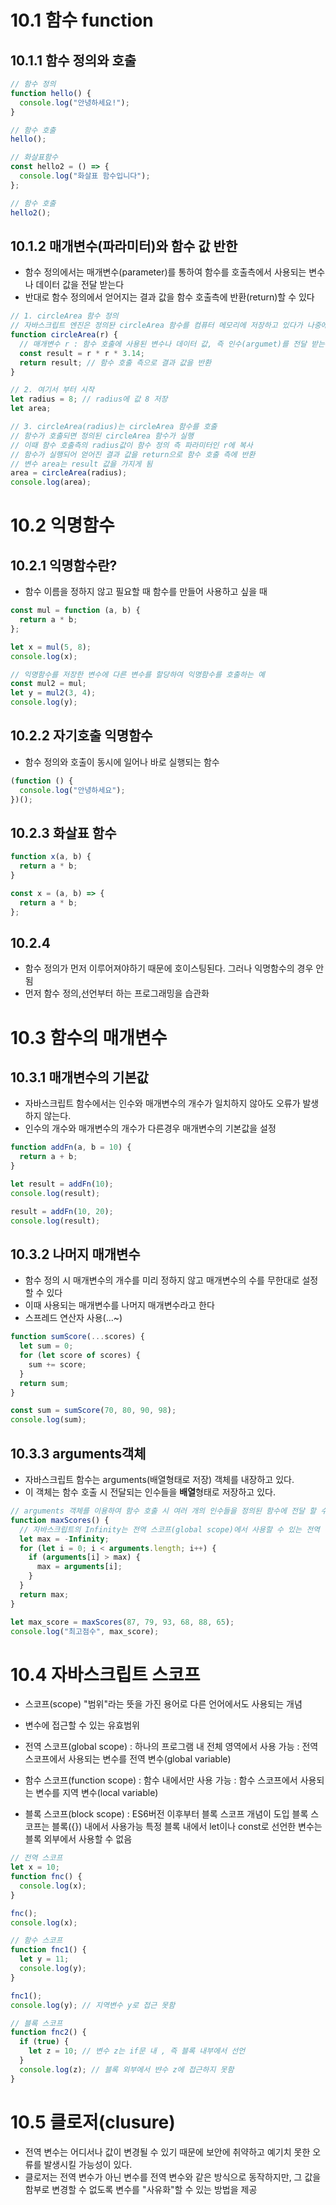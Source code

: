# 10.1 함수 function

## 10.1.1 함수 정의와 호출

```js
// 함수 정의
function hello() {
  console.log("안녕하세요!");
}

// 함수 호출
hello();

// 화살표함수
const hello2 = () => {
  console.log("화살표 함수입니다");
};

// 함수 호출
hello2();
```

## 10.1.2 매개변수(파라미터)와 함수 값 반한

- 함수 정의에서는 매개변수(parameter)를 통하여 함수를 호출측에서 사용되는 변수나 데이터 값을 전달 받는다
- 반대로 함수 정의에서 얻어지는 결과 값을 함수 호출측에 반환(return)할 수 있다

```js
// 1. circleArea 함수 정의
// 자바스크립트 엔진은 정의돤 circleArea 함수를 컴퓨터 메모리에 저장하고 있다가 나중에 이 함수에 대한 호출이 일어날 때만 이 함수가 실행
function circleArea(r) {
  // 매개변수 r : 함수 호출에 사용된 변수나 데이터 값, 즉 인수(argumet)를 전달 받는데 사용
  const result = r * r * 3.14;
  return result; // 함수 호출 측으로 결과 값을 반환
}

// 2. 여기서 부터 시작
let radius = 8; // radius에 값 8 저장
let area;

// 3. circleArea(radius)는 circleArea 함수를 호출
// 함수가 호출되면 정의된 circleArea 함수가 실행
// 이때 함수 호출측의 radius값이 함수 정의 측 파라미터인 r에 복사
// 함수가 실행되어 얻어진 결과 값을 return으로 함수 호출 측에 반환
// 변수 area는 result 값을 가지게 됨
area = circleArea(radius);
console.log(area);
```

# 10.2 익명함수

## 10.2.1 익명함수란?

- 함수 이름을 정하지 않고 필요할 때 함수를 만들어 사용하고 싶을 때

```js
const mul = function (a, b) {
  return a * b;
};

let x = mul(5, 8);
console.log(x);

// 익명함수를 저장한 변수에 다른 변수를 할당하여 익명함수를 호출하는 예
const mul2 = mul;
let y = mul2(3, 4);
console.log(y);
```

## 10.2.2 자기호출 익명함수

- 함수 정의와 호출이 동시에 일어나 바로 실행되는 함수

```js
(function () {
  console.log("안녕하세요");
})();
```

## 10.2.3 화살표 함수

```js
function x(a, b) {
  return a * b;
}

const x = (a, b) => {
  return a * b;
};
```

## 10.2.4

- 함수 정의가 먼저 이루어져야하기 때문에 호이스팅된다. 그러나 익명함수의 경우 안됨
- 먼저 함수 정의,선언부터 하는 프로그래밍을 습관화

# 10.3 함수의 매개변수

## 10.3.1 매개변수의 기본값

- 자바스크립트 함수에서는 인수와 매개변수의 개수가 일치하지 않아도 오류가 발생하지 않는다.
- 인수의 개수와 매개변수의 개수가 다른경우 매개변수의 기본값을 설정

```js
function addFn(a, b = 10) {
  return a + b;
}

let result = addFn(10);
console.log(result);

result = addFn(10, 20);
console.log(result);
```

## 10.3.2 나머지 매개변수

- 함수 정의 시 매개변수의 개수를 미리 정하지 않고 매개변수의 수를 무한대로 설정할 수 있다
- 이때 사용되는 매개변수를 나머지 매개변수라고 한다
- 스프레드 연산자 사용(...~)

```js
function sumScore(...scores) {
  let sum = 0;
  for (let score of scores) {
    sum += score;
  }
  return sum;
}

const sum = sumScore(70, 80, 90, 98);
console.log(sum);
```

## 10.3.3 arguments객체

- 자바스크립트 함수는 arguments(배열형태로 저장) 객체를 내장하고 있다.
- 이 객체는 함수 호출 시 전달되는 인수들을 **배열**형태로 저장하고 있다.

```js
// arguments 객체를 이용하여 함수 호출 시 여러 개의 인수들을 정의된 함수에 전달 할 수 있다
function maxScores() {
  // 자바스크립트의 Infinity는 전역 스코프(global scope)에서 사용할 수 있는 전역 객체 프로퍼티(property)이다
  let max = -Infinity;
  for (let i = 0; i < arguments.length; i++) {
    if (arguments[i] > max) {
      max = arguments[i];
    }
  }
  return max;
}

let max_score = maxScores(87, 79, 93, 68, 88, 65);
console.log("최고점수", max_score);
```

# 10.4 자바스크립트 스코프

- 스코프(scope) "범위"라는 뜻을 가진 용어로 다른 언어에서도 사용되는 개념
- 변수에 접근할 수 있는 유효범위

- 전역 스코프(global scope)
  : 하나의 프로그램 내 전체 영역에서 사용 가능
  : 전역 스코프에서 사용되는 변수를 전역 변수(global variable)

- 함수 스코프(function scope)
  : 함수 내에서만 사용 가능
  : 함수 스코프에서 사용되는 변수를 지역 변수(local variable)
- 블록 스코프(block scope) : ES6버전 이후부터 블록 스코프 개념이 도입
  블록 스코프는 블록({}) 내에서 사용가능
  특정 블록 내에서 let이나 const로 선언한 변수는 블록 외부에서 사용할 수 없음

```js
// 전역 스코프
let x = 10;
function fnc() {
  console.log(x);
}

fnc();
console.log(x);

// 함수 스코프
function fnc1() {
  let y = 11;
  console.log(y);
}

fnc1();
console.log(y); // 지역변수 y로 접근 못함

// 블록 스코프
function fnc2() {
  if (true) {
    let z = 10; // 변수 z는 if문 내 , 즉 블록 내부에서 선언
  }
  console.log(z); // 블록 외부에서 뱐수 z에 접근하지 못함
}
```

# 10.5 클로저(clusure)

- 전역 변수는 어디서나 값이 변경될 수 있기 때문에 보안에 취약하고 예기치 못한 오류를 발생시킬 가능성이 있다.
- 클로저는 전역 변수가 아닌 변수를 전역 변수와 같은 방식으로 동작하지만, 그 값을 함부로 변경할 수 없도록 변수를 "사유화"할 수 있는 방법을 제공
